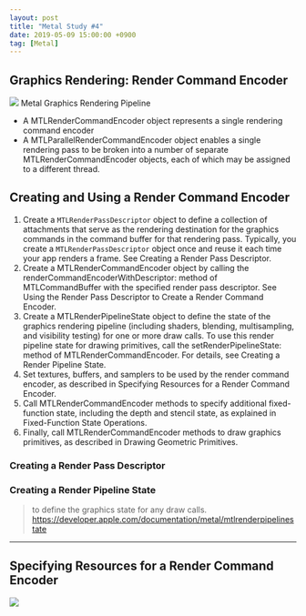 ```yaml
---
layout: post
title: "Metal Study #4"
date: 2019-05-09 15:00:00 +0900
tag: [Metal]
---
```


## Graphics Rendering: Render Command Encoder

![](https://developer.apple.com/library/archive/documentation/Miscellaneous/Conceptual/MetalProgrammingGuide/Art/gfx-pipeline_2x.png)
Metal Graphics Rendering Pipeline

- A MTLRenderCommandEncoder object represents a single rendering command encoder
- A MTLParallelRenderCommandEncoder object enables a single rendering pass to be broken into a number of separate MTLRenderCommandEncoder objects, each of which may be assigned to a different thread. 


## Creating and Using a Render Command Encoder

1. Create a `MTLRenderPassDescriptor` object to define a collection of attachments that serve as the rendering destination for the graphics commands in the command buffer for that rendering pass. Typically, you create a `MTLRenderPassDescriptor` object once and reuse it each time your app renders a frame. See Creating a Render Pass Descriptor.
2. Create a MTLRenderCommandEncoder object by calling the renderCommandEncoderWithDescriptor: method of MTLCommandBuffer with the specified render pass descriptor. See Using the Render Pass Descriptor to Create a Render Command Encoder.
3. Create a MTLRenderPipelineState object to define the state of the graphics rendering pipeline (including shaders, blending, multisampling, and visibility testing) for one or more draw calls. To use this render pipeline state for drawing primitives, call the setRenderPipelineState: method of MTLRenderCommandEncoder. For details, see Creating a Render Pipeline State.
4. Set textures, buffers, and samplers to be used by the render command encoder, as described in Specifying Resources for a Render Command Encoder.
5. Call MTLRenderCommandEncoder methods to specify additional fixed-function state, including the depth and stencil state, as explained in Fixed-Function State Operations.
6. Finally, call MTLRenderCommandEncoder methods to draw graphics primitives, as described in Drawing Geometric Primitives.


### Creating a Render Pass Descriptor


### Creating a Render Pipeline State

> to define the graphics state for any draw calls.
> https://developer.apple.com/documentation/metal/mtlrenderpipelinestate

---

## Specifying Resources for a Render Command Encoder

![](https://developer.apple.com/library/archive/documentation/Miscellaneous/Conceptual/MetalProgrammingGuide/Art/ArgTable-render_2x.png)